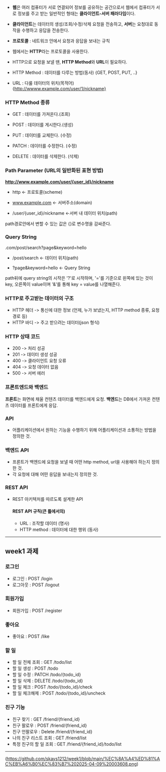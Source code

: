 - **웹**은 여러 컴퓨터가 서로 연결되어 정보를 공유하는 공간으로서 웹에서 컴퓨터가 서로 정보를 주고 받는 일반적인 형태는 **클라이언트-서버 패러다임**이다.

- **클라이언트**는 데이터의 생성/조회/수정/삭제 요청을 전송하고, **서버**는 요청대로 동작을 수행하고 응답을 전송한다.

- **프로토콜** : 네트워크 안에서 요청과 응답을 보내는 규칙

- 웹에서는 **HTTP**라는 프로토콜을 사용한다.

- HTTP으로 요청을 보낼 땐, **HTTP Method**와 **URL**이 필요하다.

- HTTP Method : 데이터를 다루는 방법(동사) {GET, POST, PUT, ..}

- URL : 다룰 데이터의 위치(목적어) {http://wwww.example.com/user/1/nickname}

### HTTP Method 종류

- GET : 데이터를 가져온다.(조회)

- POST : 데이터를 게시한다.(생성)

- PUT : 데이터를 교체한다. (수정)

- PATCH : 데이터를 수정한다. (수정)

- DELETE : 데이터를 삭제한다. (삭제)

### Path Parameter (URL의 일반화된 표현 방법)

**http://www.example.com/user/{user_id}/nickname**

- http <- 프로토콜(scheme)

- www.example.com <- 서버주소(domain)

- /user/{user_id}/nickname <-서버 내 데이터 위치(path)

path경로안에서 변할 수 있는 값은 {}로 변수명을 감싸준다.

### Query String

.com/post/search?page&keyword=hello

- /post/search <- 데이터 위치(path)

- ?page&keyword=hello <- Query String

path뒤에 query string의 시작은 '?'로 시작하며, '='를 기준으로 왼쪽에 있는 것이 key, 오른쪽이 value이며 '&'를 통해 key = value를 나열해준다.

### HTTP로 주고받는 데이터의 구조
- HTTP 헤더 -> 통신에 대한 정보 (언제, 누가 보냈는지, HTTP method 종류, 요청 경로 등)
- HTTP 바디 -> 주고 받으려는 데이터(json 형식)

### HTTP 상태 코드
- 200 -> 처리 성공
- 201 -> 데이터 생성 성공
- 400 -> 클라이언트 요청 오류
- 404 -> 요청 데이터 없음
- 500 -> 서버 에러

### 프론트엔드와 백엔드
**프론트**는 화면에 채울 컨텐츠 데이터를 백엔드에게 요청.
**백엔드**는 DB에서 가져온 컨텐츠 데이터를 프론트에게 응답.

### API
- 어플리케이션에서 원하는 기능을 수행하기 위해 어플리케이션과 소통하는 방법을 정의한 것.

### 백엔드 API
- 프론트가 백엔드에 요청을 보낼 때 어떤 http method, url을 사용해야 하는지 정의한 것.
- 각 요청에 대해 어떤 응답을 보내는지 정의한 것.

### REST API
- REST 아키텍처를 따르도록 설계한 API
  #### REST API 규칙(큰 틀에서의)
  - URL : 조작할 데이터 (명사)
  - HTTP method : 데이터에 대한 행위 (동사)
 
---
## week1 과제
### 로그인
- 로그인 : POST /login
- 로그아웃 : POST /logout

### 회원가입
- 회원가입 : POST /register

### 좋아요
- 좋아요 : POST /like
  
### 할 일
- 할 일 전체 조회 : GET /todo/list
- 할 일 생성 : POST /todo
- 할 일 수정 : PATCH /todo/{todo_id}
- 할 일 삭제 : DELETE /todo/{todo_id}
- 할 일 체크 : POST /todo/{todo_id}/check
- 할 일 체크해제 : POST /todo/{todo_id}/uncheck

### 친구 기능
- 친구 찾기 : GET /friend/{friend_id}
- 친구 팔로우 : POST /friend/{friend_id}
- 친구 언팔로우 : Delete /friend/{friend_id}
- 나의 친구 리스트 조회 : GET /friend/list
- 특정 친구의 할 일 조회 : GET /friend/{friend_id}/todo/list

---
(https://github.com/skays1212/week1/blob/main/%EC%8A%A4%ED%81%AC%EB%A6%B0%EC%83%B7%202025-04-09%20003608.png)

